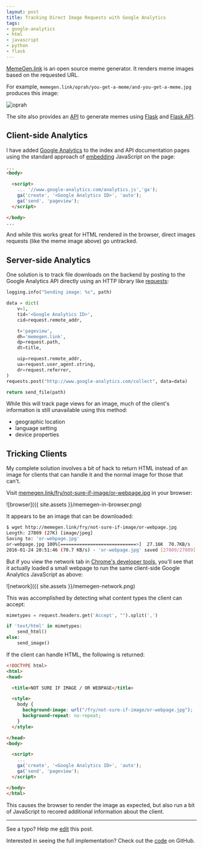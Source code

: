 ```yaml
---
layout: post
title: Tracking Direct Image Requests with Google Analytics
tags:
- google-analytics
- html
- javascript
- python
- flask
---
```


[MemeGen.link](http://memegen.link/) is an open source meme generator. It renders meme images based on the requested URL.

For example, `memegen.link/oprah/you-get-a-meme/and-you-get-a-meme.jpg` produces this image:

![oprah](http://memegen.link/oprah/you-get-a-meme/and-you-get-a-meme.jpg)

The site also provides an [API](http://memegen.link/api) to generate memes using [Flask](http://flask.pocoo.org/) and [Flask API](http://www.flaskapi.org/).

## Client-side Analytics

I have added [Google Analytics](https://www.google.com/analytics/) to the index and API documentation pages using the standard approach of [embedding](https://developers.google.com/analytics/devguides/collection/analyticsjs/) JavaScript on the page:

```html
...
<body>

  <script>
    ... '//www.google-analytics.com/analytics.js','ga');
    ga('create', '<Google Analytics ID>', 'auto');
    ga('send', 'pageview');
  </script>

</body>
...
```

And while this works great for HTML rendered in the browser, direct images requests (like the meme image above) go untracked.

## Server-side Analytics

One solution is to track file downloads on the backend by posting to the Google Analytics API directly using an HTTP library like [requests](http://docs.python-requests.org/en/latest/):

```python
logging.info("Sending image: %s", path)

data = dict(
    v=1,
    tid='<Google Analytics ID>',
    cid=request.remote_addr,

    t='pageview',
    dh='memegen.link',
    dp=request.path,
    dt=title,

    uip=request.remote_addr,
    ua=request.user_agent.string,
    dr=request.referrer,
)
requests.post("http://www.google-analytics.com/collect", data=data)

return send_file(path)
```

While this will track page views for an image, much of the client's information is still unavailable using this method:

- geographic location
- language setting
- device properties

## Tricking Clients

My complete solution involves a bit of hack to return HTML instead of an image for clients that can handle it and the normal image for those that can't.

Visit [memegen.link/fry/not-sure-if-image/or-webpage.jpg](http://memegen.link/fry/not-sure-if-image/or-webpage.jpg) in your browser:

![browser]({{ site.assets }}/memegen-in-browser.png)

It appears to be an image that can be downloaded:

```sh
$ wget http://memegen.link/fry/not-sure-if-image/or-webpage.jpg
Length: 27809 (27K) [image/jpeg]
Saving to: 'or-webpage.jpg'
or-webpage.jpg 100%[============================>]  27.16K  70.7KB/s
2016-01-24 20:51:46 (70.7 KB/s) - 'or-webpage.jpg' saved [27809/27809]
```

But if you view the network tab in [Chrome's developer tools](https://developer.chrome.com/devtools), you'll see that it actually loaded a small webpage to run the same client-side Google Analytics JavaScript as above:

![network]({{ site.assets }}/memegen-network.png)

This was accomplished by detecting what content types the client can accept:

```python
mimetypes = request.headers.get('Accept', "").split(',')

if 'text/html' in mimetypes:
    send_html()
else:
    send_image()
```

If the client can handle HTML, the following is returned:

```html
<!DOCTYPE html>
<html>
<head>

  <title>NOT SURE IF IMAGE / OR WEBPAGE</title>

  <style>
    body {
      background-image: url("/fry/not-sure-if-image/or-webpage.jpg");
      background-repeat: no-repeat;
    }
  </style>

</head>
<body>

  <script>
    ...
    ga('create', '<Google Analytics ID>', 'auto');
    ga('send', 'pageview');
  </script>

</body>
</html>
```

This causes the browser to render the image as expected, but also run a bit of JavaScript to recored additional information about the client.

-----

See a typo? Help me [edit](https://github.com/jacebrowning/info/edit/master/{{page.path}}) this post.

Interested in seeing the full implementation? Check out the [code](https://github.com/jacebrowning/memegen) on GitHub.
